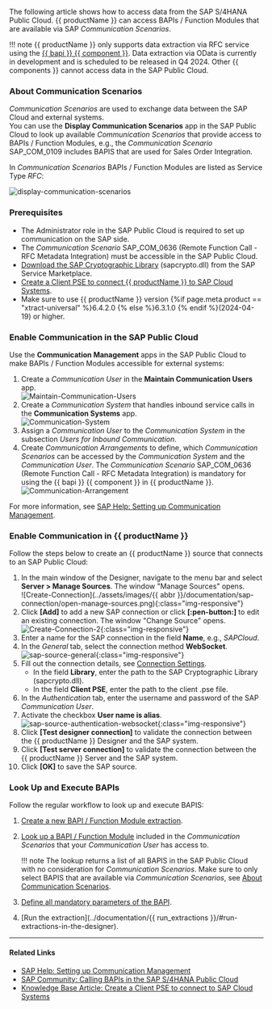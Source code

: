 
The following article shows how to access data from the SAP S/4HANA Public Cloud.
{{ productName }} can access BAPIs / Function Modules that are available via SAP *Communication Scenarios*.

!!! note
	{{ productName }} only supports data extraction via RFC service using the [{{ bapi }} {{ component }}](../documentation/bapi/index.md). 
	Data extraction via OData is currently in development and is scheduled to be released in Q4 2024.
	Other {{ components }} cannot access data in the SAP Public Cloud. 

### About Communication Scenarios

*Communication Scenarios* are used to exchange data between the SAP Cloud and external systems. <br>
You can use the **Display Communication Scenarios** app in the SAP Public Cloud to look up available *Communication Scenarios* that provide access to BAPIs / Function Modules, e.g., the *Communication Scenario* SAP_COM_0109 includes BAPIS that are used for Sales Order Integration.

In *Communication Scenarios* BAPIs / Function Modules are listed as Service Type *RFC*:

![display-communication-scenarios](../assets/images/articles/bapi/sap-cloud/Display-Communication-Scenarios.png)


### Prerequisites

- The Administrator role in the SAP Public Cloud is required to set up communication on the SAP side.
- The *Communication Scenario* SAP_COM_0636 (Remote Function Call - RFC Metadata Integration) must be accessible in the SAP Public Cloud.
- [Download the SAP Cryptographic Library](https://help.sap.com/doc/saphelp_em900/9.0/en-US/48/a324e7ccfc062de10000000a42189d/frameset.htm) (sapcrypto.dll) from the SAP Service Marketplace.
- [Create a Client PSE to connect {{ productName }} to SAP Cloud Systems](create-personal-security-environment.md).
- Make sure to use {{ productName }} version {%if page.meta.product == "xtract-universal" %}6.4.2.0 {% else %}6.3.1.0 {% endif %}(2024-04-19) or higher.

### Enable Communication in the SAP Public Cloud

Use the **Communication Management** apps in the SAP Public Cloud to make BAPIs / Function Modules accessible for external systems:
 
1. Create a *Communication User* in the **Maintain Communication Users** app.<br>
![Maintain-Communication-Users](../assets/images/articles/bapi/sap-cloud/Maintain-Communication-Users.png)
2. Create a *Communication System* that handles inbound service calls in the **Communication Systems** app.<br>
![Communication-System](../assets/images/articles/bapi/sap-cloud/Communication-System.png)
3. Assign a *Communication User* to the *Communication System* in the subsection *Users for Inbound Communication*.
4. Create *Communication Arrangements* to define, which *Communication Scenarios* can be accessed by the *Communication System* and the *Communication User*.
The *Communication Scenario* SAP_COM_0636 (Remote Function Call - RFC Metadata Integration) is mandatory for using the {{ bapi }} {{ component }} in {{ productName }}.<br>
![Communication-Arrangement](../assets/images/articles/bapi/sap-cloud/Communication-Arrangement.gif)

For more information, see [SAP Help: Setting up Communication Management](https://learning.sap.com/learning-journeys/implement-sap-s-4hana-cloud-public-edition-for-sourcing-and-procurement/setting-up-communication-management_a913171c-c96d-47a9-81ec-dc9ee8754320).

### Enable Communication in {{ productName }}

Follow the steps below to create an {{ productName }} source that connects to an SAP Public Cloud:

1. In the main window of the Designer, navigate to the menu bar and select **Server > Manage Sources**. The window "Manage Sources" opens.  <br>
![Create-Connection](../assets/images/{{ abbr }}/documentation/sap-connection/open-manage-sources.png){:class="img-responsive"}
2. Click **[Add]** to add a new SAP connection or click **[:pen-button:]** to edit an existing connection. The window "Change Source" opens. <br>
![Create-Connection-2](../assets/images/documentation/sap-connection/sap-source-manage.png){:class="img-responsive"}
3. Enter a name for the SAP connection in the field **Name**, e.g., *SAPCloud*.
4. In the *General* tab, select the connection method **WebSocket**. <br>
![sap-source-general](../assets/images/documentation/sap-connection/sap-source-general-websocket.png){:class="img-responsive"}
5. Fill out the connection details, see [Connection Settings](../documentation/sap-connection/settings.md/#general).
	- In the field **Library**, enter the path to the SAP Cryptographic Library (sapcrypto.dll).
	- In the field **Client PSE**, enter the path to the client .pse file.
5. In the *Authentication* tab, enter the username and password of the SAP *Communication User*.
6. Activate the checkbox **User name is alias**.<br>
![sap-source-authentication-websocket](../assets/images/articles/bapi/WebSocket-Authentication.png){:class="img-responsive"}
8. Click **[Test designer connection]** to validate the connection between the {{ productName }} Designer and the SAP system. 
9. Click **[Test server connection]** to validate the connection between the {{ productName }} Server and the SAP system. 
10. Click **[OK]** to save the SAP source.

### Look Up and Execute BAPIs

Follow the regular workflow to look up and execute BAPIS:

1. [Create a new BAPI / Function Module extraction](../documentation/bapi/index.md/#create-a-bapi-extraction).
2. [Look up a BAPI / Function Module](../documentation/bapi/index.md/#look-up-a-function-module-bapi) included in the *Communication Scenarios* that your *Communication User* has access to.

	!!! note
		The lookup returns a list of all BAPIS in the SAP Public Cloud with no consideration for *Communication Scenarios*.
		Make sure to only select BAPIS that are available via *Communication Scenarios*, see [About Communication Scenarios](#about-communication-scenarios).
		
3. [Define all mandatory parameters of the BAPI](../documentation/bapi/index.md/#define-the-bapi-extraction-type).
4. [Run the extraction](../documentation/{{ run_extractions }}/#run-extractions-in-the-designer).

<!---
!!! warning
	**RFC_ABAP_MESSAGE: UCON RFC Rejected**<br>
	??? SAP_COM_0636 missing?
-->

-----
#### Related Links
- [SAP Help: Setting up Communication Management](https://learning.sap.com/learning-journeys/implement-sap-s-4hana-cloud-public-edition-for-sourcing-and-procurement/setting-up-communication-management_a913171c-c96d-47a9-81ec-dc9ee8754320)
- [SAP Community: Calling BAPIs in the SAP S/4HANA Public Cloud](https://community.sap.com/t5/enterprise-resource-planning-blogs-by-sap/calling-bapis-in-the-sap-s-4hana-public-cloud/ba-p/13411902)
- [Knowledge Base Article: Create a Client PSE to connect to SAP Cloud Systems](create-personal-security-environment.md)
